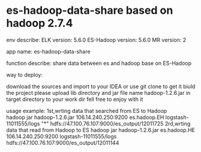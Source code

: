 # es-hadoop-data-share based on hadoop 2.7.4 
env describe:
ELK version: 5.6.0
ES-Hadoop version: 5.6.0
MR version: 2


app name: es-hadoop-data-share

function describe: share data between es and hadoop base on ES-Hadoop



way to deploy:

download the sources and import to your IDEA or use git clone to get it 
biuld the project 
please upload lib directory and jar file name hadoop-1.2.6.jar in target directory to your work dir
fell free to enjoy with it

usage example:
    1st,wrting data that searched from ES to Hadoop  
        hadoop jar hadoop-1.2.6.jar 106.14.240.250:9200 es.hadoop.EH logstash-11011555/logs "*"   hdfs://47.100.76.107:9000/es_output/12011725
    2rd,wrting data that read from Hadoop to ES
        hadoop jar  hadoop-1.2.6.jar es.hadoop.HE 106.14.240.250:9200 logstash-11011555/logs   hdfs://47.100.76.107:9000/es_output/12011144  
